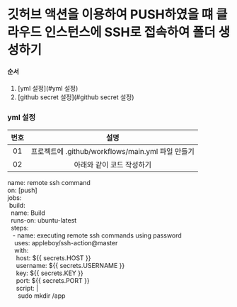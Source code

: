 # 깃허브 액션을 이용하여 PUSH하였을 떄 클라우드 인스턴스에 SSH로 접속하여 폴더 생성하기

#### 순서
1. [yml 설정](#yml 설정)
2. [github secret 설정](#github secret 설정)

### yml 설정
|번호|설명|
|:---:|:---:|
|01|프로젝트에 .github/workflows/main.yml 파일 만들기|
|02|아래와 같이 코드 작성하기|

name: remote ssh command <br/>
on: [push] <br/>
jobs: <br/>
&nbsp;build: <br/>
&nbsp;&nbsp;name: Build <br/>
&nbsp;&nbsp;runs-on: ubuntu-latest <br/>
&nbsp;&nbsp;steps: <br/>
&nbsp;&nbsp;&nbsp;- name: executing remote ssh commands using password <br/>
&nbsp;&nbsp;&nbsp;&nbsp;uses: appleboy/ssh-action@master <br/>
&nbsp;&nbsp;&nbsp;&nbsp;with: <br/>
&nbsp;&nbsp;&nbsp;&nbsp;&nbsp;host: ${{ secrets.HOST }} <br/>
&nbsp;&nbsp;&nbsp;&nbsp;&nbsp;username: ${{ secrets.USERNAME }} <br/>
&nbsp;&nbsp;&nbsp;&nbsp;&nbsp;key: ${{ secrets.KEY }} <br/>
&nbsp;&nbsp;&nbsp;&nbsp;&nbsp;port: ${{ secrets.PORT }} <br/>
&nbsp;&nbsp;&nbsp;&nbsp;&nbsp;script: | <br/>
&nbsp;&nbsp;&nbsp;&nbsp;&nbsp;&nbsp;sudo mkdir /app <br/>       
